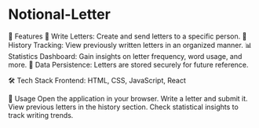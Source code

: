 # Notional-Letter

🚀 Features
📝 Write Letters: Create and send letters to a specific person.
📜 History Tracking: View previously written letters in an organized manner.
📊 Statistics Dashboard: Gain insights on letter frequency, word usage, and more.
📂 Data Persistence: Letters are stored securely for future reference.

 
🛠️ Tech Stack
Frontend: HTML, CSS, JavaScript, React
 
📄 Usage
Open the application in your browser.
Write a letter and submit it.
View previous letters in the history section.
Check statistical insights to track writing trends.

